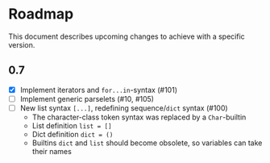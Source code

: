 # Roadmap

This document describes upcoming changes to achieve with a specific version.

## 0.7

- [x] Implement iterators and `for...in`-syntax (#101)
- [ ] Implement generic parselets (#10, #105)
- [ ] New list syntax `[...]`, redefining sequence/`dict` syntax (#100)
  - The character-class token syntax was replaced by a `Char`-builtin
  - List definition `list = []`
  - Dict definition `dict = ()`
  - Builtins `dict` and `list` should become obsolete, so variables can take their names
